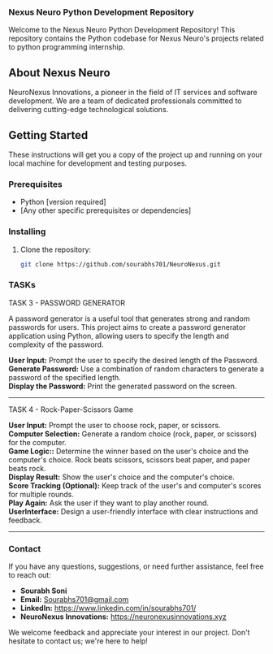 ### Nexus Neuro Python Development Repository

Welcome to the Nexus Neuro Python Development Repository! This repository contains the Python codebase for Nexus Neuro's projects related to python programming internship.

## About Nexus Neuro

NeuroNexus Innovations, a pioneer in the field of IT services and software development. We are a team of dedicated professionals committed to delivering cutting-edge technological solutions.

## Getting Started

These instructions will get you a copy of the project up and running on your local machine for development and testing purposes.

### Prerequisites 

- Python [version required]
- [Any other specific prerequisites or dependencies]

### Installing 

1. Clone the repository:

   ```bash
   git clone https://github.com/sourabhs701/NeuroNexus.git

### TASKs

TASK 3 - PASSWORD GENERATOR

A password generator is a useful tool that generates strong and random passwords for users. This project
aims to create a password generator application using Python, allowing users to specify the length and
complexity of the password.

**User Input:** Prompt the user to specify the desired length of the Password.<br>
**Generate Password:** Use a combination of random characters to generate a password of the specified length.<br>
**Display the Password:** Print the generated password on the screen.<br>

---
TASK 4 - Rock-Paper-Scissors Game

**User Input:** Prompt the user to choose rock, paper, or scissors.<br>
**Computer Selection:** Generate a random choice (rock, paper, or scissors) for the computer.<br>
**Game Logic::** Determine the winner based on the user's choice and the computer's choice. Rock beats scissors, scissors beat paper, and paper beats rock.<br>
**Display Result:** Show the user's choice and the computer's choice.<br>
**Score Tracking (Optional):** Keep track of the user's and computer's scores for multiple rounds. <br>
**Play Again:** Ask the user if they want to play another round. <br>
**UserInterface:** Design a user-friendly interface with clear instructions and feedback.<br>

---
### Contact

If you have any questions, suggestions, or need further assistance, feel free to reach out:

- **Sourabh Soni**
- **Email:** Sourabhs701@gmail.com
- **LinkedIn:** https://www.linkedin.com/in/sourabhs701/
- **NeuroNexus Innovations:** https://neuronexusinnovations.xyz

We welcome feedback and appreciate your interest in our project. Don't hesitate to contact us; we're here to help!
